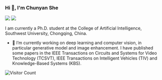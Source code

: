 ### Hi 👋, I'm Chunyan She
[![](https://img.shields.io/badge/Research-ORCID-blue)](https://orcid.org/0000-0001-8188-938X)
[![](https://img.shields.io/badge/Research-GoogleScholar-red)](https://scholar.google.com/citations?user=1VmMLe4AAAAJ&hl=zh-CN&oi=ao)


I am currently a Ph.D. student at the College of Artificial Intelligence, Southwest University, Chongqing, China.

- 🔭 I’m currently working on deep learning and computer vision, in particular generative model and image enhancement. I have published some papers in the IEEE Transactions on Circuits and Systems for Video Technology (TCSVT), IEEE Transactions on Intelligent Vehicles (TIV) and Knowledge-Based Systems (KBS).

![Visitor Count](https://profile-counter.glitch.me/Shecyy/count.svg)
